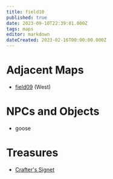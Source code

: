 ```yaml
---
title: field10
published: true
date: 2023-09-10T22:39:01.000Z
tags: maps
editor: markdown
dateCreated: 2023-02-16T00:00:00.000Z
---
```



# Adjacent Maps
 * [field09](/maps/field09) (West)

# NPCs and Objects
 * goose

# Treasures
 * [Crafter's Signet](/items/crafters-signet)
